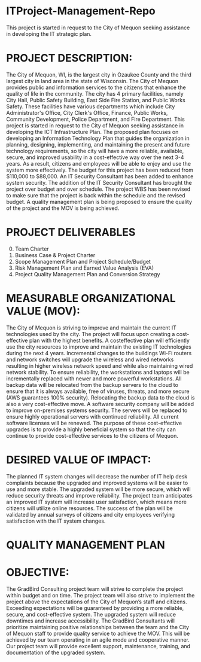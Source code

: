 # ITProject-Management-Repo
This project is started in request to the City of Mequon seeking assistance in developing the IT strategic plan. 

# PROJECT DESCRIPTION:
The City of Mequon, WI, is the largest city in Ozaukee County and the third largest city in land
area in the state of Wisconsin. The City of Mequon provides public and information services to
the citizens that enhance the quality of life in the community. The city has 4 primary facilities,
namely City Hall, Public Safety Building, East Side Fire Station, and Public Works Safety. These
facilities have various departments which include City Administrator's Office, City Clerk's Office,
Finance, Public Works, Community Development, Police Department, and Fire Department.
This project is started in request to the City of Mequon seeking assistance in developing the ICT
Infrastructure Plan. The proposed plan focuses on developing an Information Technology Plan
that guides the organization in planning, designing, implementing, and maintaining the present and
future technology requirements, so the city will have a more reliable, available, secure,
and improved usability in a cost-effective way over the next 3-4 years. As a result, citizens and
employees will be able to enjoy and use the system more effectively.
The budget for this project has been reduced from $110,000 to $88,000. An IT Security Consultant
has been added to enhance system security. The addition of the IT Security Consultant has brought
the project over budget and over schedule. The project WBS has been revised to make sure that
the project is back within the schedule and the revised budget. A quality management plan is being
proposed to ensure the quality of the project and the MOV is being achieved.

# PROJECT DELIVERABLES
  0) Team Charter
  1) Business Case & Project Charter
  2) Scope Management Plan and Project Schedule/Budget
  3) Risk Management Plan and Earned Value Analysis (EVA)
  4) Project Quality Management Plan and Conversion Strategy

# MEASURABLE ORGANIZATIONAL VALUE (MOV):
The City of Mequon is striving to improve and maintain the current IT technologies used by the
city. The project will focus upon creating a cost-effective plan with the highest benefits. 
A costeffective plan will efficiently use the city resources to improve and maintain the existing IT
technologies during the next 4 years. Incremental changes to the buildings Wi-Fi routers and
network switches will upgrade the wireless and wired networks resulting in higher wireless
network speed and while also maintaining wired network stability. To ensure reliability, the
workstations and laptops will be incrementally replaced with newer and more powerful
workstations. All backup data will be relocated from the backup servers to the cloud to ensure that
it is always available, free of viruses, threats, and more secure (AWS guarantees 100% security).
Relocating the backup data to the cloud is also a very cost-effective move. A software security
company will be added to improve on-premises systems security. The servers will be replaced to
ensure highly operational servers with continued reliability. All current software licenses will be
renewed. The purpose of these cost-effective upgrades is to provide a highly beneficial system so
that the city can continue to provide cost-effective services to the citizens of Mequon.

# DESIRED VALUE OF IMPACT:
The planned IT system changes will decrease the number of IT help desk complaints because the
upgraded and improved systems will be easier to use and more stable. The upgraded system will
be more secure, which will reduce security threats and improve reliability. The project team
anticipates an improved IT system will increase user satisfaction, which means more citizens will
utilize online resources. The success of the plan will be validated by annual surveys of citizens and
city employees verifying satisfaction with the IT system changes.

# QUALITY MANAGEMENT PLAN
# OBJECTIVE:
The GradBird Consulting project team will strive to complete the project within budget and on
time. The project team will also strive to implement the project above the expectations of the City
of Mequon’s staff and citizens. Exceeding expectations will be guaranteed by providing a more
reliable, secure, and cost-effective system. The upgraded system will reduce downtimes and
increase accessibility. The GradBird Consultants will prioritize maintaining positive relationships
between the team and the City of Mequon staff to provide quality service to achieve the MOV.
This will be achieved by our team operating in an agile mode and cooperative manner. Our project
team will provide excellent support, maintenance, training, and documentation of the upgraded
system.




